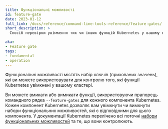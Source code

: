```yaml
---
title: Функціональні можливості
id: feature-gate
date: 2023-01-12
full_link: /docs/reference/command-line-tools-reference/feature-gates/
short_description: >
  Спосіб перевірки увімкення тих чи інших функцій Kubernetes у вашому кластері.

aka: 
- Feature gate
tags:
- fundamental
- operation
---
```


Функціональні можливості містять набір ключів (прихованих значень), які ви можете використовувати для контролю того, які функції Kubernetes увімкнені у вашому кластері.

<!--more-->

Ви можете вмикати або вимикати функції, використовуючи прапорець командного рядка `--feature-gates` для кожного компонента Kubernetes. Кожен компонент Kubernetes дозволяє вам увімкнути чи вимкнути набори функціональних можливостей, які є відповідними для цього компонента. У документації Kubernetes перелічено всі поточні [набори функціональних можливостей](/docs/reference/command-line-tools-reference/feature-gates/) та те, що вони контролюють.
